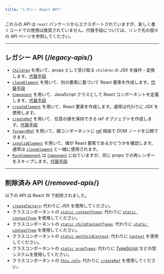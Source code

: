 ```yaml
---
title: "レガシー React API"
---
```


<Intro>

これらの API は `react` パッケージからエクスポートされていますが、新しく書くコードでの使用は推奨されていません。代替手段については、リンク先の個々の API ページを参照してください。

</Intro>

---

## レガシー API {/*legacy-apis*/}

* [`Children`](/reference/react/Children) を用いて、props として受け取る `children` の JSX を操作・変換します。[代替手段](/reference/react/Children#alternatives)
* [`cloneElement`](/reference/react/cloneElement) を用いて、別の要素に基づいて React 要素を作成します。[代替手段](/reference/react/cloneElement#alternatives)
* [`Component`](/reference/react/Component) を用いて、JavaScript クラスとして React コンポーネントを定義します。[代替手段](/reference/react/Component#alternatives)
* [`createElement`](/reference/react/createElement) を用いて、React 要素を作成します。通常は代わりに JSX を使用します。
* [`createRef`](/reference/react/createRef) を用いて、任意の値を保持できる ref オブジェクトを作成します。[代替手段](/reference/react/createRef#alternatives)
* [`forwardRef`](/reference/react/forwardRef) を用いて、親コンポーネントに [ref](/learn/manipulating-the-dom-with-refs) 経由で DOM ノードを公開できます。
* [`isValidElement`](/reference/react/isValidElement) を用いて、値が React 要素であるかどうかを確認します。通常は [`cloneElement`](/reference/react/cloneElement) と一緒に使用されます。
* [`PureComponent`](/reference/react/PureComponent) は [`Component`](/reference/react/Component) に似ていますが、同じ props での再レンダーをスキップします。[代替手段](/reference/react/PureComponent#alternatives)

---

## 削除済み API {/*removed-apis*/}

以下の API は React 19 で削除されました。

* [`createFactory`](https://18.react.dev/reference/react/createFactory): 代わりに JSX を使用してください。
* クラスコンポーネントの [`static contextTypes`](https://18.react.dev//reference/react/Component#static-contexttypes): 代わりに [`static contextType`](#static-contexttype) を使用してください。
* クラスコンポーネントの [`static childContextTypes`](https://18.react.dev//reference/react/Component#static-childcontexttypes): 代わりに [`static contextType`](#static-contexttype) を使用してください。
* クラスコンポーネントの [`static getChildContext`](https://18.react.dev//reference/react/Component#getchildcontext): 代わりに [`Context`](/reference/react/createContext#provider) を使用してください。
* クラスコンポーネントの [`static propTypes`](https://18.react.dev//reference/react/Component#static-proptypes): 代わりに [TypeScript](https://www.typescriptlang.org/) などの型システムを使用してください。
* クラスコンポーネントの [`this.refs`](https://18.react.dev//reference/react/Component#refs): 代わりに [`createRef`](/reference/react/createRef) を使用してください。
